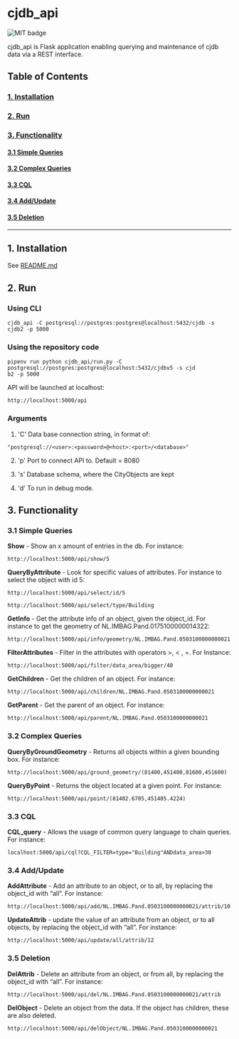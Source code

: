 # cjdb_api
![MIT badge](https://img.shields.io/pypi/l/cjdb)

cjdb_api is Flask application enabling querying and maintenance of cjdb data via a REST interface.

## Table of Contents  
### [1. Installation](#Installation)
### [2. Run](#Run)
### [3. Functionality](#Functionality)
   #### [3.1 Simple Queries](#Simple)
   #### [3.2 Complex Queries](#Complex)
   #### [3.3 CQL](#CQL)
   #### [3.4 Add/Update](#Add/Update)
   #### [3.5 Deletion](#Deletion)

---
## 1. Installation <a name="Installation"></a>
See [README.md](../README.md)

## 2. Run <a name="Run"></a>

### Using CLI

```
cjdb_api -C postgresql://postgres:postgres@localhost:5432/cjdb -s cjdb2 -p 5000
```

### Using the repository code
```
pipenv run python cjdb_api/run.py -C postgresql://postgres:postgres@localhost:5432/cjdbv5 -s cjd
b2 -p 5000
```

API will be launched at localhost:
```
http://localhost:5000/api
```

### Arguments 

1. 'C' 
Data base connection string, in format of:
```
"postgresql://<user>:<password>@<host>:<port>/<database>"
```
2. 'p'
Port to connect API to. Default = 8080
3. 's'
Database schema, where the CityObjects are kept

4. 'd'
To run in debug mode.


## 3. Functionality <a name="Functionality"></a>
 
### 3.1 Simple Queries <a name="Simple"></a>
**Show** - Show an x amount of entries in the db. For instance: 
```
http://localhost:5000/api/show/5 
```

**QueryByAttribute** - Look for specific values of attributes. For instance to select the object with id 5:
```
http://localhost:5000/api/select/id/5
```
```
http://localhost:5000/api/select/type/Building
```
**GetInfo** - Get the attribute info of an object, given the object_id. For instance to get the geometry of NL.IMBAG.Pand.0175100000014322:
```
http://localhost:5000/api/info/geometry/NL.IMBAG.Pand.0503100000000021
```
**FilterAttributes** - Filter in the attributes with operators >, < , =. For Instance:
```
http://localhost:5000/api/filter/data_area/bigger/40
```
**GetChildren** - Get the children of an object. For instance:
```
http://localhost:5000/api/children/NL.IMBAG.Pand.0503100000000021
```
**GetParent** - Get the parent of an object. For instance:
```
http://localhost:5000/api/parent/NL.IMBAG.Pand.0503100000000021
```

### 3.2 Complex Queries <a name="Complex"></a>
**QueryByGroundGeometry** - Returns all objects within a given bounding box. For instance:
```
http://localhost:5000/api/ground_geometry/(81400,451400,81600,451600)
```
**QueryByPoint** - Returns the object located at a given point. For instance:
```
http://localhost:5000/api/point/(81402.6705,451405.4224)
```

### 3.3 CQL <a name="CQL"></a>
**CQL_query** - Allows the usage of common query language to chain queries. For instance:
```
localhost:5000/api/cql?CQL_FILTER=type="Building"ANDdata_area>30
```

### 3.4 Add/Update <a name="Add/Update"></a>
**AddAttribute** - Add an attribute to an object, or to all, by replacing the object_id with “all”. For instance: 
```
http://localhost:5000/api/add/NL.IMBAG.Pand.0503100000000021/attrib/10
```
**UpdateAttrib**  - update the value of an attribute from an object, or to all objects, by replacing the object_id with “all”. For instance:
```
http://localhost:5000/api/update/all/attrib/12
```

### 3.5 Deletion <a name="Deletion"></a>
**DelAttrib** - Delete an attribute from an object, or from all, by replacing the object_id with “all”. For instance:
```
http://localhost:5000/api/del/NL.IMBAG.Pand.0503100000000021/attrib
```
**DelObject** - Delete an object from the data. If the object has children, these are also deleted.
```
http://localhost:5000/api/delObject/NL.IMBAG.Pand.0503100000000021
```

